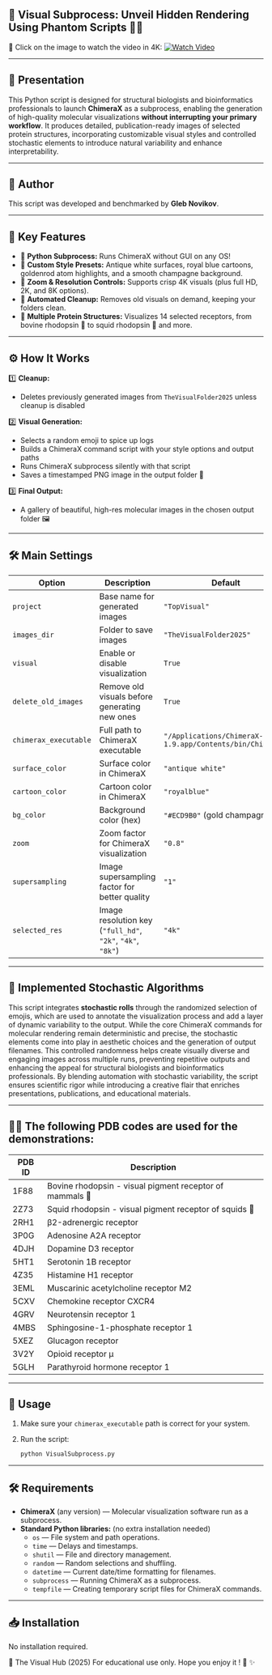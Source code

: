 ## 🔮 Visual Subprocess: Unveil Hidden Rendering Using Phantom Scripts 🐍💨  

🎥 Click on the image to watch the video in 4K: 
[![Watch Video](https://img.youtube.com/vi/VmdG7rC8WAk/maxresdefault.jpg)](https://youtu.be/VmdG7rC8WAk)

---

## 🚀 Presentation

This Python script is designed for structural biologists and bioinformatics professionals to launch **ChimeraX** as a subprocess, enabling the generation of high-quality molecular visualizations **without interrupting your primary workflow**. It produces detailed, publication-ready images of selected protein structures, incorporating customizable visual styles and controlled stochastic elements to introduce natural variability and enhance interpretability.

---
## 👤 Author

This script was developed and benchmarked by **Gleb Novikov**.

---

## 🎯 Key Features

- 🐍 **Python Subprocess:** Runs ChimeraX without GUI on any OS!  
- 🎨 **Custom Style Presets:** Antique white surfaces, royal blue cartoons, goldenrod atom highlights, and a smooth champagne background.  
- 🔎 **Zoom & Resolution Controls:** Supports crisp 4K visuals (plus full HD, 2K, and 8K options).  
- 🧹 **Automated Cleanup:** Removes old visuals on demand, keeping your folders clean.  
- 🧬 **Multiple Protein Structures:** Visualizes 14 selected receptors, from bovine rhodopsin 🐄 to squid rhodopsin 🦑 and more.

---
## ⚙️ How It Works

1️⃣ **Cleanup:**  
   - Deletes previously generated images from `TheVisualFolder2025` unless cleanup is disabled

2️⃣ **Visual Generation:**  
   - Selects a random emoji to spice up logs  
   - Builds a ChimeraX command script with your style options and output paths  
   - Runs ChimeraX subprocess silently with that script  
   - Saves a timestamped PNG image in the output folder 🎨

3️⃣ **Final Output:**  
   - A gallery of beautiful, high-res molecular images in the chosen output folder 🖼️

---

## 🛠️ Main Settings

| Option              | Description                                        | Default                          |
|---------------------|--------------------------------------------------|---------------------------------|
| `project`           | Base name for generated images                    | `"TopVisual"`                   |
| `images_dir`        | Folder to save images                              | `"TheVisualFolder2025"`          |
| `visual`            | Enable or disable visualization                    | `True`                         |
| `delete_old_images` | Remove old visuals before generating new ones     | `True`                         |
| `chimerax_executable` | Full path to ChimeraX executable                  | `"/Applications/ChimeraX-1.9.app/Contents/bin/ChimeraX"` |
| `surface_color`     | Surface color in ChimeraX                           | `"antique white"`                |
| `cartoon_color`     | Cartoon color in ChimeraX                           | `"royalblue"`                   |
| `bg_color`          | Background color (hex)                              | `"#ECD9B0"` (gold champagne 🥂)  |
| `zoom`              | Zoom factor for ChimeraX visualization             | `"0.8"`                         |
| `supersampling`     | Image supersampling factor for better quality      | `"1"`                           |
| `selected_res`      | Image resolution key (`"full_hd"`, `"2k"`, `"4k"`, `"8k"`) | `"4k"`                     |

---

## 🎲 Implemented Stochastic Algorithms

This script integrates **stochastic rolls** through the randomized selection of emojis, which are used to annotate the visualization process and add a layer of dynamic variability to the output. While the core ChimeraX commands for molecular rendering remain deterministic and precise, the stochastic elements come into play in aesthetic choices and the generation of output filenames. This controlled randomness helps create visually diverse and engaging images across multiple runs, preventing repetitive outputs and enhancing the appeal for structural biologists and bioinformatics professionals. By blending automation with stochastic variability, the script ensures scientific rigor while introducing a creative flair that enriches presentations, publications, and educational materials.

---

## 🧬🔬 The following PDB codes are used for the demonstrations:

| PDB ID | Description                                          |
|--------|-----------------------------------------------------|
| 1F88   | Bovine rhodopsin - visual pigment receptor of mammals 🐄 |
| 2Z73   | Squid rhodopsin - visual pigment receptor of squids 🦑   |
| 2RH1   | β2-adrenergic receptor                               |
| 3P0G   | Adenosine A2A receptor                               |
| 4DJH   | Dopamine D3 receptor                                 |
| 5HT1   | Serotonin 1B receptor                                |
| 4Z35   | Histamine H1 receptor                                |
| 3EML   | Muscarinic acetylcholine receptor M2                 |
| 5CXV   | Chemokine receptor CXCR4                             |
| 4GRV   | Neurotensin receptor 1                               |
| 4MBS   | Sphingosine-1-phosphate receptor 1                   |
| 5XEZ   | Glucagon receptor                                    |
| 3V2Y   | Opioid receptor μ                                    |
| 5GLH   | Parathyroid hormone receptor 1                        |

---

## 🚦 Usage

1. Make sure your `chimerax_executable` path is correct for your system.

2. Run the script:
   ```bash
   python VisualSubprocess.py

---

## 🛠️ Requirements

- **ChimeraX** (any version) — Molecular visualization software run as a subprocess.
- **Standard Python libraries:** (no extra installation needed)
  - `os` — File system and path operations.
  - `time` — Delays and timestamps.
  - `shutil` — File and directory management.
  - `random` — Random selections and shuffling.
  - `datetime` — Current date/time formatting for filenames.
  - `subprocess` — Running ChimeraX as a subprocess.
  - `tempfile` — Creating temporary script files for ChimeraX commands.


---

## 📥 Installation

No installation required.


👤 The Visual Hub (2025)
For educational use only.
Hope you enjoy it ! 🧡 ✨
